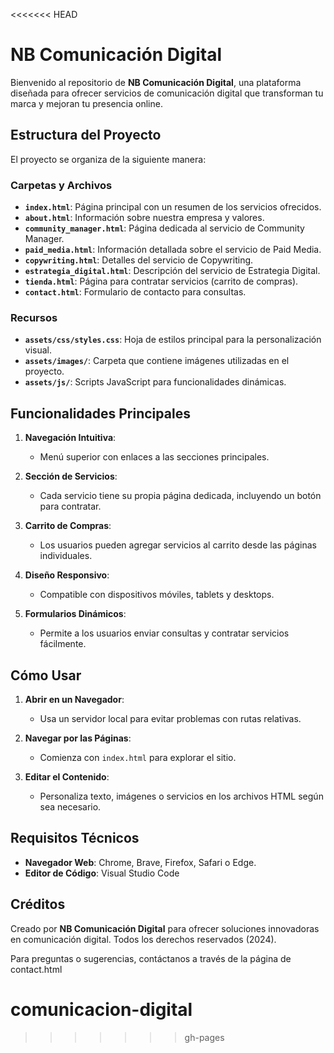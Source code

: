 <<<<<<< HEAD
# NB Comunicación Digital

Bienvenido al repositorio de **NB Comunicación Digital**, una plataforma diseñada para ofrecer servicios de comunicación digital que transforman tu marca y mejoran tu presencia online.

## Estructura del Proyecto

El proyecto se organiza de la siguiente manera:

### Carpetas y Archivos
- **`index.html`**: Página principal con un resumen de los servicios ofrecidos.
- **`about.html`**: Información sobre nuestra empresa y valores.
- **`community_manager.html`**: Página dedicada al servicio de Community Manager.
- **`paid_media.html`**: Información detallada sobre el servicio de Paid Media.
- **`copywriting.html`**: Detalles del servicio de Copywriting.
- **`estrategia_digital.html`**: Descripción del servicio de Estrategia Digital.
- **`tienda.html`**: Página para contratar servicios (carrito de compras).
- **`contact.html`**: Formulario de contacto para consultas.

### Recursos
- **`assets/css/styles.css`**: Hoja de estilos principal para la personalización visual.
- **`assets/images/`**: Carpeta que contiene imágenes utilizadas en el proyecto.
- **`assets/js/`**: Scripts JavaScript para funcionalidades dinámicas.

## Funcionalidades Principales

1. **Navegación Intuitiva**:
   - Menú superior con enlaces a las secciones principales.

2. **Sección de Servicios**:
   - Cada servicio tiene su propia página dedicada, incluyendo un botón para contratar.

3. **Carrito de Compras**:
   - Los usuarios pueden agregar servicios al carrito desde las páginas individuales.

4. **Diseño Responsivo**:
   - Compatible con dispositivos móviles, tablets y desktops.

5. **Formularios Dinámicos**:
   - Permite a los usuarios enviar consultas y contratar servicios fácilmente.

## Cómo Usar

1. **Abrir en un Navegador**:
   - Usa un servidor local para evitar problemas con rutas relativas.

2. **Navegar por las Páginas**:
   - Comienza con `index.html` para explorar el sitio.

3. **Editar el Contenido**:
   - Personaliza texto, imágenes o servicios en los archivos HTML según sea necesario.

## Requisitos Técnicos

- **Navegador Web**: Chrome, Brave, Firefox, Safari o Edge.
- **Editor de Código**: Visual Studio Code

## Créditos

Creado por **NB Comunicación Digital** para ofrecer soluciones innovadoras en comunicación digital. Todos los derechos reservados (2024).


Para preguntas o sugerencias, contáctanos a través de la página de contact.html

# comunicacion-digital

>>>>>>> gh-pages
